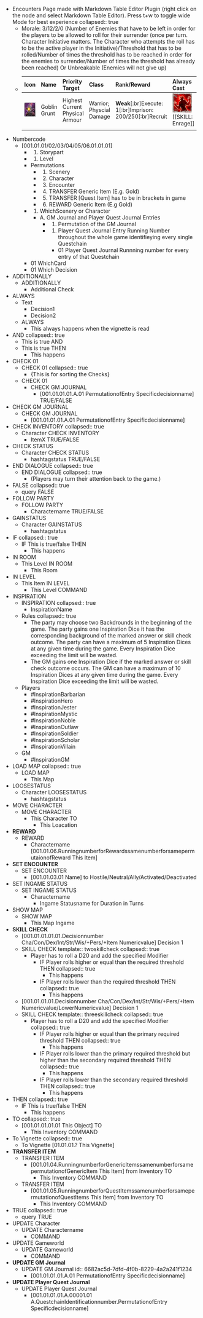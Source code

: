 - Encounters Page made with Markdown Table Editor Plugin (right click on the node and select Markdown Table Editor). Press t+w to toggle wide Mode for best experience
  collapsed:: true
	- Morale: 3/12/2/0 (Number of Enemies that have to be left in order for the players to be allowed to roll for their surrender (once per turn. Character Initiative matters. The Character who attempts the roll has to be the active player in the Initiative)/Threshold that has to be rolled/Number of times the threshold has to be reached in order for the enemies to surrender/Number of times the threshold has already been reached) Or Unbreakable (Enemies will not give up)
	- |Icon|Name|Priority Target|Class|**Rank**/Reward|Always Cast|Cohesion|Difficulty|
	  |--|--|--|--|--|--|--|--|
	  | ![Goblin Grunt.PNG](../assets/Goblin_Grunt_1723465484563_0.PNG) |Goblin Grunt|Highest Current Physical Armour|Warrior; Physcial Damage|**Weak**[:br]Execute: 1[:br]Imprison: 200/250[:br]Recruit| ![Enrage.PNG](../assets/Enrage_1723469782366_0.PNG) [[SKILL: Enrage]] |GM 14/**AI 10**|Easy|
	  |||||||||
- Numbercode
	- [001.01.01/02/03/04/05/06.01.01.01]
		- 001. Storypart
		- 01. Level
		- Permutations
			- 01. Scenery
			- 02. Character
			- 03. Encounter
			- 04. TRANSFER Generic Item (E.g. Gold)
			- 05. TRANSFER [Quest Item] has to be in brackets in game
			- 06. REWARD Generic Item (E.g Gold)
		- 01. WhichScenery or Character
			- A. GM Journal and Player Quest Journal Entries
				- 01. Permutation of the GM Journal
				- 00001. Player Quest Journal Entry Running Number throughout the whole game identifieying every single Questchain
					- 01 Player Quest Journal Runnning number for every entry of that Questchain
		- 01 WhichCard
		- 01 Which Decision
- ADDITIONALLY
	- ADDITIONALLY
		- Additional Check
- ALWAYS
	- Text
		- Decision1
		- Decision2
	- ALWAYS
		- This always happens when the vignette is read
- AND
  collapsed:: true
	- This is true AND
	- This is true THEN
		- This happens
- CHECK 01
	- CHECK 01
	  collapsed:: true
		- {This is for sorting the Checks}
	- CHECK 01
		- CHECK GM JOURNAL
			- [001.01.01.01.A.01 PermutationofEntry Specificdecisionname] TRUE/FALSE
- CHECK GM JOURNAL
	- CHECK GM JOURNAL
		- [001.01.01.01.A.01 PermutationofEntry Specificdecisionname]
- CHECK INVENTORY
  collapsed:: true
	- Character CHECK INVENTORY
		- ItemX TRUE/FALSE
- CHECK STATUS
	- Character CHECK STATUS
		- hashtagstatus TRUE/FALSE
- END DIALOGUE
  collapsed:: true
	- END DIALOGUE
	  collapsed:: true
		- (Players may turn their attention back to the game.)
- FALSE
  collapsed:: true
	- query FALSE
- FOLLOW PARTY
	- FOLLOW PARTY
		- Charactername TRUE/FALSE
- GAINSTATUS
	- Character GAINSTATUS
		- hashtagstatus
- IF
  collapsed:: true
	- IF This is true/false THEN
		- This happens
- IN ROOM
	- This Level IN ROOM
		- This Room
- IN LEVEL
	- This Item IN LEVEL
		- This Level COMMAND
- INSPIRATION
	- INSPIRATION
	  collapsed:: true
		- InspirationName
	- Rules
	  collapsed:: true
		- The party may choose two Backdrounds in the beginning of the game. The party gains one Inspiration Dice it has the corresponding background of the marked answer or skill check outcome. The party can have a maximum of 5 Inspiration Dices at any given time during the game. Every Inspiration Dice exceeding the limit will be wasted.
		- The GM gains one Inspiration Dice if the marked answer or skill check outcome occurs. The GM can have a maximum of 10 Inspiration Dices at any given time during the game. Every Inspiration Dice exceeding the limit will be wasted.
	- Players
		- #InspirationBarbarian
		- #InspirationHero
		- #InspirationJester
		- #InspirationMystic
		- #InspirationNoble
		- #InspirationOutlaw
		- #InspirationSoldier
		- #InspirationScholar
		- #InspirationVillain
	- GM
		- #InspirationGM
- LOAD MAP
  collapsed:: true
	- LOAD MAP
		- This Map
- LOOSESTATUS
	- Character LOOSESTATUS
		- hashtagstatus
- MOVE CHARACTER
	- MOVE CHARACTER
		- This Character TO
			- This Loacation
- **REWARD**
	- REWARD
		- Charactername [001.01.06.RunningnumberforRewardssamenumberforsamepermutaionofReward This Item]
- **SET ENCOUNTER**
	- SET ENCOUNTER
		- [001.01.03.01 Name] to Hostile/Neutral/Ally/Activated/Deactivated
- SET INGAME STATUS
	- SET INGAME STATUS
		- Charactername
			- Ingame Statusname for Duration in Turns
- SHOW MAP
	- SHOW MAP
		- This Map Ingame
- **SKILL CHECK**
	- [001.01.01.01.01.Decisionnumber Cha/Con/Dex/Int/Str/Wis/+Pers/+Item Numericvalue] Decision 1
	- SKILL CHECK
	  template:: twoskillcheck
	  collapsed:: true
		- Player has to roll a D20 and add the specified Modifier
			- IF Player rolls higher or equal than the required threshold THEN
			  collapsed:: true
				- This happens
			- IF Player rolls lower than the required threshold THEN
			  collapsed:: true
				- This happens
	- [001.01.01.01.Decisionnumber Cha/Con/Dex/Int/Str/Wis/+Pers/+Item Numericvalue/LowerNumericvalue] Decision 1
	- SKILL CHECK
	  template:: threeskillcheck
	  collapsed:: true
		- Player has to roll a D20 and add the specified Modifier
		  collapsed:: true
			- IF Player rolls higher or equal than the primary required threshold THEN
			  collapsed:: true
				- This happens
			- IF Player rolls lower than the primary required threshold but higher than the secondary required threshold THEN
			  collapsed:: true
				- This happens
			- IF Player rolls lower than the secondary required threshold THEN
			  collapsed:: true
				- This happens
- THEN
  collapsed:: true
	- IF This is true/false THEN
		- This happens
- TO
  collapsed:: true
	- [001.01.01.01.01 This Object] TO
		- This Inventory COMMAND
- To Vignette
  collapsed:: true
	- To Vignette [01.01.01.? This Vignette]
- **TRANSFER ITEM**
	- TRANSFER ITEM
		- [001.01.04.RunningnumberforGenericItemssamenumberforsamepermutationofGenericItem This Item] from Inventory TO
			- This Inventory COMMAND
	- TRANSFER ITEM
		- [001.01.05.RunningnumberforQuestItemssamenumberforsamepermutationofQuestItems This Item] from Inventory TO
			- This Inventory COMMAND
- TRUE
  collapsed:: true
	- query TRUE
- UPDATE Character
	- UPDATE Charactername
		- COMMAND
- UPDATE Gameworld
	- UPDATE Gameworld
		- COMMAND
- **UPDATE GM Journal**
	- UPDATE GM Journal
	  id:: 6682ac5d-7dfd-4f0b-8229-4a2a241f1234
		- [001.01.01.01.A.01 PermutationofEntry Specificdecisionname]
- **UPDATE Player Quest Journal**
	- UPDATE Player Quest Journal
		- [001.01.01.01.A.00001.01 A.QuestchainIdentificationnumber.PermutationofEntry Specificdecisionname]